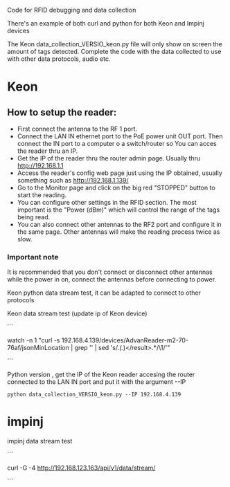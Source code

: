 Code for RFID debugging and data collection

There's an example of both curl and python for both Keon and Impinj devices 

The Keon data_collection_VERSIO_keon.py file will only show on screen the amount of tags detected.
Complete the code with the data collected to use with other data protocols, audio etc.

# Keon

## How to setup the reader:

- First connect the antenna to the RF 1 port.
- Connect the LAN IN ethernet port to the PoE power unit OUT port. Then connect the IN port to a computer o a switch/router so You can acces the reader thru an IP.
- Get the IP of the reader thru the router admin page. Usually thru http://192.168.1.1
- Access the reader's config web page just using the IP obtained, usually something such as http://192.168.1.139/
- Go to the Monitor page and click on the big red "STOPPED" button to start the reading.
- You can configure other settings in the RFID section. The most important is the "Power (dBm)" which will control the range of the tags being read.
- You can also connect other antennas to the RF2 port and configure it in the same page. Other antennas will make the reading process twice as slow.

### Important note

It is recommended that you don't connect or disconnect other antennas while the power in on, connect the antennas before connecting to power.

Keon python data stream test, it can be adapted to connect to other protocols 

Keon data stream test (update ip of Keon device)

´´´

watch -n 1 "curl -s 192.168.4.139/devices/AdvanReader-m2-70-76af/jsonMinLocation | grep '<result>' | sed 's/.*<status>\(.*\)<\/result>.*/\1/'"

´´´

Python version , get the IP of the Keon reader accesing the router connected to the LAN IN port and put it with the argument --IP 

```
python data_collection_VERSIO_keon.py --IP 192.168.4.139
```

# impinj

impinj data stream test

´´´

curl -G -4 http://192.168.123.163/api/v1/data/stream/

´´´
